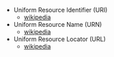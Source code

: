 -   Uniform Resource Identifier (URI)
    -   [wikipedia](https://en.wikipedia.org/wiki/Uniform_Resource_Identifier)
-   Uniform Resource Name (URN)
    -   [wikipedia](https://en.wikipedia.org/wiki/Uniform_Resource_Name)
-   Uniform Resource Locator (URL)
    -   [wikipedia](https://en.wikipedia.org/wiki/URL)
